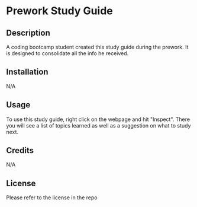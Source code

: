 # Prework Study Guide

## Description

A coding bootcamp student created this study guide during the prework. It is designed to consolidate all the info he received.

## Installation

N/A

## Usage

To use this study guide, right click on the webpage and hit "Inspect". There you will see a list of topics learned as well as a suggestion on what to study next.

## Credits

N/A

## License

Please refer to the license in the repo

